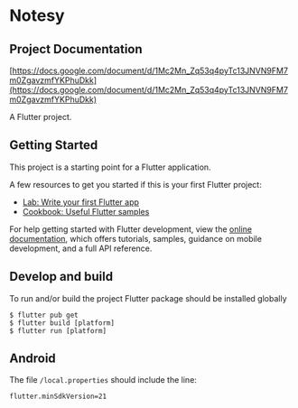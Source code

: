 # Notesy

## Project Documentation

[https://docs.google.com/document/d/1Mc2Mn_Zq53q4pyTc13JNVN9FM7m0ZgavzmfYKPhuDkk](https://docs.google.com/document/d/1Mc2Mn_Zq53q4pyTc13JNVN9FM7m0ZgavzmfYKPhuDkk)

A Flutter project.

## Getting Started

This project is a starting point for a Flutter application.

A few resources to get you started if this is your first Flutter project:

- [Lab: Write your first Flutter app](https://docs.flutter.dev/get-started/codelab)
- [Cookbook: Useful Flutter samples](https://docs.flutter.dev/cookbook)

For help getting started with Flutter development, view the
[online documentation](https://docs.flutter.dev/), which offers tutorials,
samples, guidance on mobile development, and a full API reference.

## Develop and build

To run and/or build the project Flutter package should be installed globally

```
$ flutter pub get
$ flutter build [platform]
$ flutter run [platform]
```

## Android

The file `/local.properties` should include the line:
```
flutter.minSdkVersion=21
```
